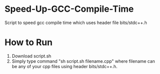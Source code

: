 # Speed-Up-GCC-Compile-Time
Script to speed gcc compile time which uses header file bits/stdc++.h

# How to Run
1. Download script.sh
2. Simply type command "sh script.sh filename.cpp" where filename can be any of your cpp files using header bits/stdc++.h.